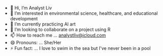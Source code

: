 - 👋 Hi, I’m Analyst Liv
- 👀 I’m interested in environmental science, healthcare, and educational development
- 🌱 I’m currently practicing AI art 
- 💞️ I’m looking to collaborate on a project using R
- 📫 How to reach me ... analystliv@icloud.com
- 😄 Pronouns: ... She/Her
- ⚡ Fun fact: ... I love to swim in the sea but I've never been in a pool

<!---
AnalystLiv/AnalystLiv is a ✨ special ✨ repository because its `README.md` (this file) appears on your GitHub profile.
You can click the Preview link to take a look at your changes.
--->
